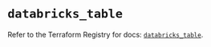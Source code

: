 # `databricks_table`

Refer to the Terraform Registry for docs: [`databricks_table`](https://registry.terraform.io/providers/databricks/databricks/1.64.1/docs/resources/table).
